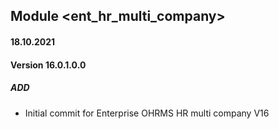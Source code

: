 ## Module <ent_hr_multi_company>

#### 18.10.2021
#### Version 16.0.1.0.0
##### ADD
- Initial commit for Enterprise OHRMS HR multi company V16
